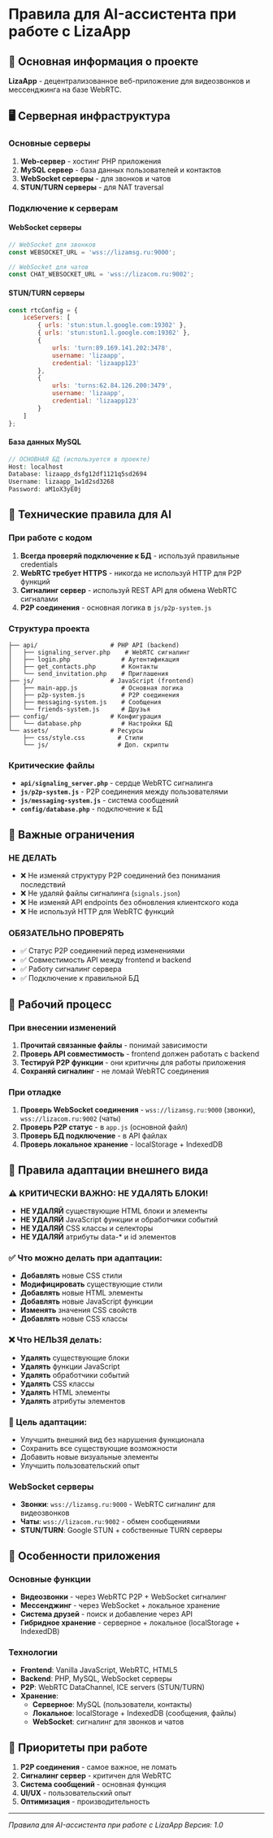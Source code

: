 # Правила для AI-ассистента при работе с LizaApp

## 🎯 Основная информация о проекте

**LizaApp** - децентрализованное веб-приложение для видеозвонков и мессенджинга на базе WebRTC.

## 🖥 Серверная инфраструктура

### Основные серверы
1. **Web-сервер** - хостинг PHP приложения
2. **MySQL сервер** - база данных пользователей и контактов  
3. **WebSocket серверы** - для звонков и чатов
4. **STUN/TURN серверы** - для NAT traversal

### Подключение к серверам

#### WebSocket серверы
```javascript
// WebSocket для звонков
const WEBSOCKET_URL = 'wss://lizamsg.ru:9000';

// WebSocket для чатов  
const CHAT_WEBSOCKET_URL = 'wss://lizacom.ru:9002';
```

#### STUN/TURN серверы
```javascript
const rtcConfig = {
    iceServers: [
        { urls: 'stun:stun.l.google.com:19302' },
        { urls: 'stun:stun1.l.google.com:19302' },
        { 
            urls: 'turn:89.169.141.202:3478',
            username: 'lizaapp',
            credential: 'lizaapp123'
        },
        { 
            urls: 'turns:62.84.126.200:3479',
            username: 'lizaapp',
            credential: 'lizaapp123'
        }
    ]
};
```

#### База данных MySQL
```php
// ОСНОВНАЯ БД (используется в проекте)
Host: localhost
Database: lizaapp_dsfg12df1121q5sd2694
Username: lizaapp_1w1d2sd3268
Password: aM1oX3yE0j
```

## 🔧 Технические правила для AI

### При работе с кодом
1. **Всегда проверяй подключение к БД** - используй правильные credentials
2. **WebRTC требует HTTPS** - никогда не используй HTTP для P2P функций
3. **Сигналинг сервер** - используй REST API для обмена WebRTC сигналами
4. **P2P соединения** - основная логика в `js/p2p-system.js`

### Структура проекта
```
├── api/                    # PHP API (backend)
│   ├── signaling_server.php    # WebRTC сигналинг
│   ├── login.php              # Аутентификация
│   ├── get_contacts.php       # Контакты
│   └── send_invitation.php    # Приглашения
├── js/                     # JavaScript (frontend)
│   ├── main-app.js            # Основная логика
│   ├── p2p-system.js          # P2P соединения
│   ├── messaging-system.js    # Сообщения
│   └── friends-system.js      # Друзья
├── config/                 # Конфигурация
│   └── database.php           # Настройки БД
└── assets/                 # Ресурсы
    ├── css/style.css         # Стили
    └── js/                   # Доп. скрипты
```

### Критические файлы
- **`api/signaling_server.php`** - сердце WebRTC сигналинга
- **`js/p2p-system.js`** - P2P соединения между пользователями
- **`js/messaging-system.js`** - система сообщений
- **`config/database.php`** - подключение к БД

## 🚨 Важные ограничения

### НЕ ДЕЛАТЬ
- ❌ Не изменяй структуру P2P соединений без понимания последствий
- ❌ Не удаляй файлы сигналинга (`signals.json`)
- ❌ Не изменяй API endpoints без обновления клиентского кода
- ❌ Не используй HTTP для WebRTC функций

### ОБЯЗАТЕЛЬНО ПРОВЕРЯТЬ
- ✅ Статус P2P соединений перед изменениями
- ✅ Совместимость API между frontend и backend
- ✅ Работу сигналинг сервера
- ✅ Подключение к правильной БД

## 🔄 Рабочий процесс

### При внесении изменений
1. **Прочитай связанные файлы** - понимай зависимости
2. **Проверь API совместимость** - frontend должен работать с backend
3. **Тестируй P2P функции** - они критичны для работы приложения
4. **Сохраняй сигналинг** - не ломай WebRTC соединения

### При отладке
1. **Проверь WebSocket соединения** - `wss://lizamsg.ru:9000` (звонки), `wss://lizacom.ru:9002` (чаты)
2. **Проверь P2P статус** - в `app.js` (основной файл)
3. **Проверь БД подключение** - в API файлах
4. **Проверь локальное хранение** - localStorage + IndexedDB

## 🎨 Правила адаптации внешнего вида

### ⚠️ КРИТИЧЕСКИ ВАЖНО: НЕ УДАЛЯТЬ БЛОКИ!
- **НЕ УДАЛЯЙ** существующие HTML блоки и элементы
- **НЕ УДАЛЯЙ** JavaScript функции и обработчики событий
- **НЕ УДАЛЯЙ** CSS классы и селекторы
- **НЕ УДАЛЯЙ** атрибуты data-* и id элементов

### ✅ Что можно делать при адаптации:
- **Добавлять** новые CSS стили
- **Модифицировать** существующие стили
- **Добавлять** новые HTML элементы
- **Добавлять** новые JavaScript функции
- **Изменять** значения CSS свойств
- **Добавлять** новые CSS классы

### ❌ Что НЕЛЬЗЯ делать:
- **Удалять** существующие блоки
- **Удалять** функции JavaScript
- **Удалять** обработчики событий
- **Удалять** CSS классы
- **Удалять** HTML элементы
- **Удалять** атрибуты элементов

### 🎯 Цель адаптации:
- Улучшить внешний вид без нарушения функционала
- Сохранить все существующие возможности
- Добавить новые визуальные элементы
- Улучшить пользовательский опыт

### WebSocket серверы
- **Звонки**: `wss://lizamsg.ru:9000` - WebRTC сигналинг для видеозвонков
- **Чаты**: `wss://lizacom.ru:9002` - обмен сообщениями
- **STUN/TURN**: Google STUN + собственные TURN серверы

## 📱 Особенности приложения

### Основные функции
- **Видеозвонки** - через WebRTC P2P + WebSocket сигналинг
- **Мессенджинг** - через WebSocket + локальное хранение
- **Система друзей** - поиск и добавление через API
- **Гибридное хранение** - серверное + локальное (localStorage + IndexedDB)

### Технологии
- **Frontend**: Vanilla JavaScript, WebRTC, HTML5
- **Backend**: PHP, MySQL, WebSocket серверы
- **P2P**: WebRTC DataChannel, ICE servers (STUN/TURN)
- **Хранение**: 
  - **Серверное**: MySQL (пользователи, контакты)
  - **Локальное**: localStorage + IndexedDB (сообщения, файлы)
  - **WebSocket**: сигналинг для звонков и чатов

## 🎯 Приоритеты при работе

1. **P2P соединения** - самое важное, не ломать
2. **Сигналинг сервер** - критичен для WebRTC
3. **Система сообщений** - основная функция
4. **UI/UX** - пользовательский опыт
5. **Оптимизация** - производительность

---

*Правила для AI-ассистента при работе с LizaApp*
*Версия: 1.0*

